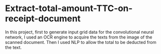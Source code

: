 # Extract-total-amount-TTC-on-receipt-document

In this project, first to generate input grid data for the convolutional neural network, I used an OCR engine to acquire the texts from the image
of the scanned document. Then I used NLP to allow the total to be deducted from the text.
